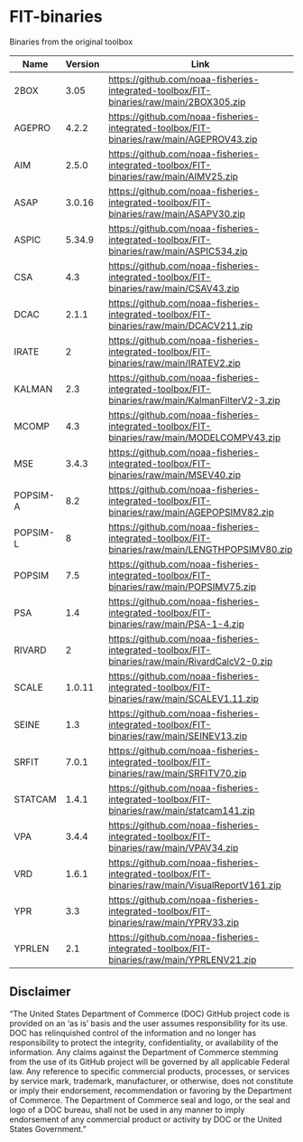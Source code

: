 # FIT-binaries
Binaries from the original toolbox

|Name  | Version | Link  | 
| ---- | ------  | ----- |
|	2BOX	|	3.05	|	https://github.com/noaa-fisheries-integrated-toolbox/FIT-binaries/raw/main/2BOX305.zip	|
|	AGEPRO	|	4.2.2	|	https://github.com/noaa-fisheries-integrated-toolbox/FIT-binaries/raw/main/AGEPROV43.zip	|
|	AIM	|	2.5.0	|	https://github.com/noaa-fisheries-integrated-toolbox/FIT-binaries/raw/main/AIMV25.zip	|
|	ASAP	|	3.0.16	|	https://github.com/noaa-fisheries-integrated-toolbox/FIT-binaries/raw/main/ASAPV30.zip	|
|	ASPIC	|	5.34.9	|	https://github.com/noaa-fisheries-integrated-toolbox/FIT-binaries/raw/main/ASPIC534.zip	|
|	CSA	|	4.3	|	https://github.com/noaa-fisheries-integrated-toolbox/FIT-binaries/raw/main/CSAV43.zip	|
|	DCAC	|	2.1.1	|	https://github.com/noaa-fisheries-integrated-toolbox/FIT-binaries/raw/main/DCACV211.zip	|
|	IRATE	|	2	|	https://github.com/noaa-fisheries-integrated-toolbox/FIT-binaries/raw/main/IRATEV2.zip	|
|	KALMAN	|	2.3	|	https://github.com/noaa-fisheries-integrated-toolbox/FIT-binaries/raw/main/KalmanFilterV2-3.zip	|
|	MCOMP	|	4.3	|	https://github.com/noaa-fisheries-integrated-toolbox/FIT-binaries/raw/main/MODELCOMPV43.zip	|
|	MSE	|	3.4.3	|	https://github.com/noaa-fisheries-integrated-toolbox/FIT-binaries/raw/main/MSEV40.zip	|
|	POPSIM-A	|	8.2	|	https://github.com/noaa-fisheries-integrated-toolbox/FIT-binaries/raw/main/AGEPOPSIMV82.zip	|
|	POPSIM-L	|	8	|	https://github.com/noaa-fisheries-integrated-toolbox/FIT-binaries/raw/main/LENGTHPOPSIMV80.zip	|
|	POPSIM	|	7.5	|	https://github.com/noaa-fisheries-integrated-toolbox/FIT-binaries/raw/main/POPSIMV75.zip	|
|	PSA	|	1.4	|	https://github.com/noaa-fisheries-integrated-toolbox/FIT-binaries/raw/main/PSA-1-4.zip	|
|	RIVARD	|	2	|	https://github.com/noaa-fisheries-integrated-toolbox/FIT-binaries/raw/main/RivardCalcV2-0.zip	|
|	SCALE	|	1.0.11	|	https://github.com/noaa-fisheries-integrated-toolbox/FIT-binaries/raw/main/SCALEV1.11.zip	|
|	SEINE	|	1.3	|	https://github.com/noaa-fisheries-integrated-toolbox/FIT-binaries/raw/main/SEINEV13.zip	|
|	SRFIT	|	7.0.1	|	https://github.com/noaa-fisheries-integrated-toolbox/FIT-binaries/raw/main/SRFITV70.zip	|
|	STATCAM	|	1.4.1	|	https://github.com/noaa-fisheries-integrated-toolbox/FIT-binaries/raw/main/statcam141.zip	|
|	VPA	|	3.4.4	|	https://github.com/noaa-fisheries-integrated-toolbox/FIT-binaries/raw/main/VPAV34.zip	|
|	VRD	|	1.6.1	|	https://github.com/noaa-fisheries-integrated-toolbox/FIT-binaries/raw/main/VisualReportV161.zip	|
|	YPR	|	3.3	|	https://github.com/noaa-fisheries-integrated-toolbox/FIT-binaries/raw/main/YPRV33.zip	|
|	YPRLEN	|	2.1	|	https://github.com/noaa-fisheries-integrated-toolbox/FIT-binaries/raw/main/YPRLENV21.zip |

## Disclaimer

“The United States Department of Commerce (DOC) GitHub project code is provided on an ‘as is’ basis and the user assumes responsibility for its use. DOC has relinquished control of the information and no longer has responsibility to protect the integrity, confidentiality, or availability of the information. Any claims against the Department of Commerce stemming from the use of its GitHub project will be governed by all applicable Federal law. Any reference to specific commercial products, processes, or services by service mark, trademark, manufacturer, or otherwise, does not constitute or imply their endorsement, recommendation or favoring by the Department of Commerce. The Department of Commerce seal and logo, or the seal and logo of a DOC bureau, shall not be used in any manner to imply endorsement of any commercial product or activity by DOC or the United States Government.”
